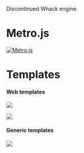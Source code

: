 Discontinued Whack engine.

# Metro.js

[![Metro.js](https://github.com/user-attachments/assets/d4c6cf5f-0538-45d3-8450-e4d77eb8b29a)](https://github.com/hydroperx/metro.js)

# Templates

#### Web templates

<a href="https://github.com/hydroperx/weblib.template.js"><img src="https://github.com/user-attachments/assets/82a32f19-df12-4af6-8b0e-b9d5a68c28db"></a>

<a href="https://github.com/hydroperx/reactlib.template.js"><img src="https://github.com/user-attachments/assets/a4504a5e-28a9-4ed5-8aeb-b19d13cf3e14"></a>

#### Generic templates

<a href="https://github.com/hydroperx/lib.template.js"><img src="https://github.com/user-attachments/assets/dec53367-1dcb-447c-94bc-369a874698fb"></a>
